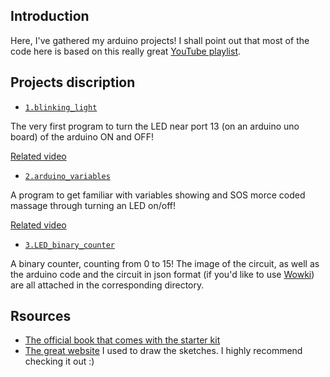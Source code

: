 ## Introduction
Here, I've gathered my arduino projects!
I shall point out that most of the code here is based on this really great [YouTube playlist](https://www.youtube.com/playlist?list=PLGs0VKk2DiYw-L-RibttcvK-WBZm8WLEP).

## Projects discription
- [`1.blinking_light`](https://github.com/ShayanShahrabi/Arduino/tree/main/1.blinking_light)

The very first program to turn the LED near port 13 (on an arduino uno board) of the arduino ON and OFF!

[Related video](https://www.youtube.com/watch?v=fJWR7dBuc18&list=PLGs0VKk2DiYw-L-RibttcvK-WBZm8WLEP&index=2)

- [`2.arduino_variables`](https://github.com/ShayanShahrabi/Arduino/tree/main/2.arduino_variables)

A program to get familiar with variables showing and SOS morce coded massage through turning an LED on/off!

[Related video](https://www.youtube.com/watch?v=nPOKOi1jIK0&list=PLGs0VKk2DiYw-L-RibttcvK-WBZm8WLEP&index=5&t=92s)
- [`3.LED_binary_counter`](https://github.com/ShayanShahrabi/Arduino/tree/main/03.LED_binary_counter)

A binary counter, counting from 0 to 15! The image of the circuit, as well as the arduino code and the circuit in json format (if you'd like to use [Wowki](https://wokwi.com/)) are all attached in the corresponding directory.

## Rsources
- [The official book that comes with the starter kit](https://www.eitkw.com/wp-content/uploads/2020/03/Arduino_Projects_Book.pdf)
- [The great website](https://wokwi.com/) I used to draw the sketches. I highly recommend checking it out :)